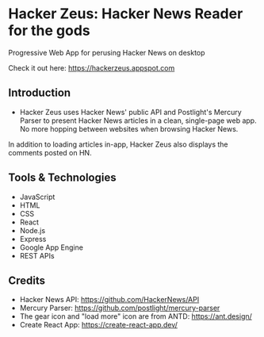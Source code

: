 # Hacker Zeus: Hacker News Reader for the gods
Progressive Web App for perusing Hacker News on desktop

Check it out here: https://hackerzeus.appspot.com

## Introduction
-	Hacker Zeus uses Hacker News' public API and Postlight's Mercury Parser to present Hacker News articles in a clean, single-page web app. No more hopping between websites when browsing Hacker News.

In addition to loading articles in-app, Hacker Zeus also displays the comments posted on HN.

## Tools & Technologies
-	JavaScript
- HTML
- CSS
- React
- Node.js
- Express
- Google App Engine
- REST APIs

## Credits
- Hacker News API:  https://github.com/HackerNews/API
- Mercury Parser:  https://github.com/postlight/mercury-parser
- The gear icon and "load more" icon are from ANTD:  https://ant.design/
- Create React App:  https://create-react-app.dev/
